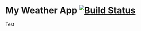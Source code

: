 # My Weather App [![Build Status](https://travis-ci.org/brion25/my-weather.svg?branch=master)](https://travis-ci.org/brion25/my-weather)

Test
